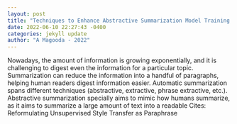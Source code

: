 ```yaml
--- 
layout: post 
title: "Techniques to Enhance Abstractive Summarization Model Training for Low Resource Domains" 
date: 2022-06-10 22:27:43 -0400 
categories: jekyll update 
author: "A Magooda - 2022" 
--- 
```

Nowadays, the amount of information is growing exponentially, and it is challenging to digest even the information for a particular topic. Summarization can reduce the information into a handful of paragraphs, helping human readers digest information easier. Automatic summarization spans different techniques (abstractive, extractive, phrase extractive, etc.). Abstractive summarization specially aims to mimic how humans summarize, as it aims to summarize a large amount of text into a readable Cites: Reformulating Unsupervised Style Transfer as Paraphrase